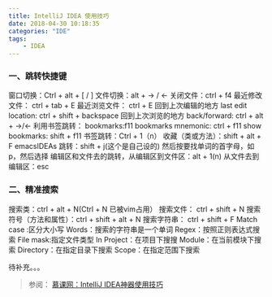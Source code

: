 ```yaml
---
title: IntelliJ IDEA 使用技巧
date: 2018-04-30 10:18:35
categories: "IDE" 
tags:
	- IDEA
---
```

### 一、跳转快捷键

窗口切换：Ctrl + alt + [ / ]
文件切换：alt + -> / <-
关闭文件：ctrl + f4
最近修改文件： ctrl + tab + E
最近浏览文件： ctrl + E
回到上次编辑的地方 last edit location: ctrl + shift + backspace 
回到上次浏览的地方 back/forward: ctrl + alt + ->/<- 
利用书签跳转：
bookmarks:f11
bookmarks mnemonic: ctrl + f11
show bookmarks: shift + f11
书签跳转：Ctrl + 1（n）
收藏（类或方法）：shift + alt + F
emacsIDEAs 跳转：shift + j(这个是自己设的)  然后按要找单词的首字母，如p，然后选择
编辑区和文件去的跳转，从编辑区到文件区：alt + 1(n)
				   从文件去到编辑区：esc

### 二、精准搜索
搜索类：ctrl + alt + N(Ctrl + N 已被vim占用）
搜索文件： ctrl + shift + N 
搜索符号（方法和属性）：ctrl + shift + alt + N
搜索字符串： ctrl + shift + F
		Match case :区分大小写
		Words：搜索的字符串是一个单词
		Regex：按照正则表达式搜索
		File mask:指定文件类型
		In Project：在项目下搜搜
		Module：在当前模块下搜索
		Directory：在指定目录下搜索
		Scope：在指定范围下搜索
			
待补充。。。

 
 > 参阅：
  [慕课网：IntelliJ IDEA神器使用技巧](https://www.imooc.com/learn/924)

